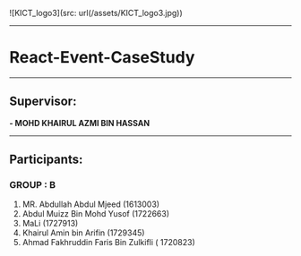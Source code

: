 ![KICT_logo3](src: url(/assets/KICT_logo3.jpg))
* * * * *
# React-Event-CaseStudy
* * * * *

## Supervisor:

**- MOHD KHAIRUL AZMI BIN HASSAN**
* * * * *

## Participants:
### GROUP  : **B**
1. MR. Abdullah Abdul Mjeed (1613003)
2. Abdul Muizz Bin Mohd Yusof (1722663)
3. MaLi (1727913)
4. Khairul Amin bin Arifin (1729345)
5. Ahmad Fakhruddin Faris Bin Zulkifli ( 1720823)



